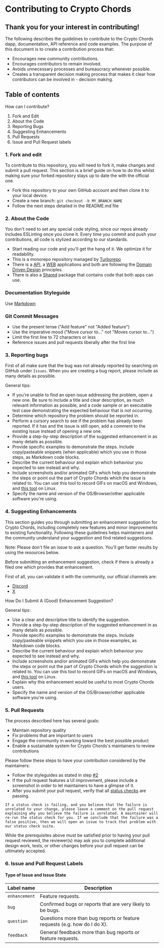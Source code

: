 # Contributing to Crypto Chords

## Thank you for your interest in contributing!

The following describes the guidelines to contribute to the Crypto Chords dapp, documentation, API reference and code examples.
The purpose of this document is to create a contribution process that:

- Encourages new community contributions.
- Encourages contributors to remain involved.
- Avoids unnecessary processes and bureaucracy whenever possible.
- Creates a transparent decision making process that makes it clear how contributors can be involved in - decision making.

## Table of contents

How can I contribute?

1. Fork and Edit
2. About the Code
3. Reporting Bugs
4. Suggesting Enhancements
5. Pull Requests
6. Issue and Pull Request labels

### 1. Fork and edit

To contribute to this repository, you will need to fork it, make changes and submit a pull request. This section is a brief guide on how to do this whilst making sure your forked repository stays up to date the with the official one.

- Fork this repository to your own GitHub account and then clone it to your local device.
- Create a new branch: `git checkout -b MY_BRANCH_NAME`
- Follow the next steps detailed in the README.md file

### 2. About the Code

You don't need to set any special code styling, since our repos already includes ESLinting once you clone it. Every time you commit and push your contributions, all code is stylized according to our standards.

- Start reading our code and you'll get the hang of it. We optimize it for readability.
- This is a monorepo repository managed by [Turborepo](https://turbo.build/repo/docs)
- There is a [API](./apps/api/), a [WEB](./apps/web/) applications and both are following the [Domain Driven Design](https://en.wikipedia.org/wiki/Domain-driven_design) principles.
- There is also a [Shared](./packages/shared/) package that contains code that both apps can use.

### Documentation Styleguide

Use [Markdown](https://daringfireball.net/projects/markdown)

### Git Commit Messages

- Use the present tense ("Add feature" not "Added feature")
- Use the imperative mood ("Move cursor to..." not "Moves cursor to...")
- Limit the first line to 72 characters or less
- Reference issues and pull requests liberally after the first line

### 3. Reporting bugs

First of all make sure that the bug was not already reported by searching on GitHub under `Issues`.
When you are creating a bug report, please include as many details as possible.

General tips:

- If you're unable to find an open issue addressing the problem, open a new one. Be sure to include a title and clear description, as much relevant information as possible, and a code sample or an executable test case demonstrating the expected behaviour that is not occurring.
- Determine which repository the problem should be reported in.
- Perform a cursory search to see if the problem has already been reported. If it has and the issue is still open, add a comment to the existing issue instead of opening a new one.
- Provide a step-by-step description of the suggested enhancement in as many details as possible.
- Provide specific examples to demonstrate the steps. Include copy/pasteable snippets (when applicable) which you use in those steps, as Markdown code blocks.
- Describe the current behaviour and explain which behaviour you expected to see instead and why.
- Include screenshots and/or animated GIFs which help you demonstrate the steps or point out the part of Crypto Chords which the issue is related to. You can use this tool to record GIFs on macOS and Windows, and [this tool](https://github.com/raiseerco/peek) on Linux.
- Specify the name and version of the OS/Browser/other applicable software you're using.

### 4. Suggesting Enhancements

This section guides you through submitting an enhancement suggestion for Crypto Chords, including completely new features and minor improvements to existing functionality. Following these guidelines helps maintainers and the community understand your suggestion and find related suggestions.

Note: Please don't file an issue to ask a question. You'll get faster results by using the resources below.

Before submitting an enhancement suggestion, check if there is already a filed one which provides that enhancement.

First of all, you can validate it with the community, our official channels are:

- [Discord](https://discord.gg/hemixyz)
- [X](https://x.com/hemi_xyz)

How Do I Submit A (Good) Enhancement Suggestion?

General tips:

- Use a clear and descriptive title to identify the suggestion.
- Provide a step-by-step description of the suggested enhancement in as many details as possible.
- Provide specific examples to demonstrate the steps. Include copy/pasteable snippets which you use in those examples, as Markdown code blocks.
- Describe the current behaviour and explain which behaviour you expected to see instead and why.
- Include screenshots and/or animated GIFs which help you demonstrate the steps or point out the part of Crypto Chords which the suggestion is related to. You can use this tool to record GIFs on macOS and Windows, and [this tool](https://github.com/raiseerco/peek) on Linux.
- Explain why this enhancement would be useful to most Crypto Chords users.
- Specify the name and version of the OS/Browser/other applicable software you're using.

### 5. Pull Requests

The process described here has several goals:

- Maintain repository quality
- Fix problems that are important to users
- Engage the community in working toward the best possible product
- Enable a sustainable system for Crypto Chords's maintainers to review contributions

Please follow these steps to have your contribution considered by the maintainers:

- Follow the styleguides as stated in step [#2](#2-code-styleguides)
- If the pull request features a UI improvement, please include a screenshot in order to let maintainers to have a glimpse of it.
- After you submit your pull request, verify that all [status checks](https://help.github.com/articles/about-status-checks/) are passing.

`If a status check is failing, and you believe that the failure is unrelated to your change, please leave a comment on the pull request explaining why you believe the failure is unrelated. A maintainer will re-run the status check for you. If we conclude that the failure was a false positive, then we will open an issue to track that problem with our status check suite.`

While the prerequisites above must be satisfied prior to having your pull request reviewed, the reviewer(s) may ask you to complete additional design work, tests, or other changes before your pull request can be ultimately accepted.

### 6. Issue and Pull Request Labels

#### Type of Issue and Issue State

| Label name    | Description                                                               |
| ------------- | ------------------------------------------------------------------------- |
| `enhancement` | Feature requests.                                                         |
| `bug`         | Confirmed bugs or reports that are very likely to be bugs.                |
| `question`    | Questions more than bug reports or feature requests (e.g. how do I do X). |
| `feedback`    | General feedback more than bug reports or feature requests.               |
